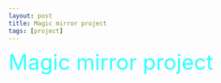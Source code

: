 ```yaml
---
layout: post
title: Magic mirror project
tags: [project]
---
```


<span style="font-size:3em; color:#33FFFF;">Magic mirror project</span>

